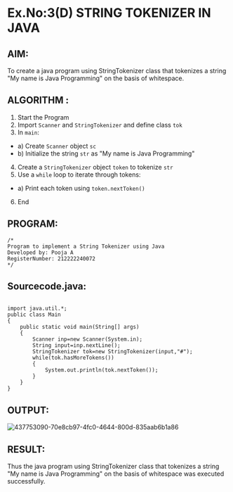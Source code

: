 # Ex.No:3(D) STRING TOKENIZER IN JAVA

## AIM:
To create a java program using StringTokenizer class that tokenizes a string "My name is Java Programming" on the basis of whitespace.

## ALGORITHM :
1.	Start the Program
2.	Import `Scanner` and `StringTokenizer` and define class `tok`
3.	In `main`:
-	a) Create `Scanner` object `sc`
-	b) Initialize the string `str` as "My name is Java Programming"
4.	Create a `StringTokenizer` object `token` to tokenize `str`
5.	Use a `while` loop to iterate through tokens:
-	a) Print each token using `token.nextToken()`
6.	End




## PROGRAM:
 ```
/*
Program to implement a String Tokenizer using Java
Developed by: Pooja A
RegisterNumber: 212222240072  
*/
```

## Sourcecode.java:
```

import java.util.*;
public class Main
{
    public static void main(String[] args)
    {
        Scanner inp=new Scanner(System.in);
        String input=inp.nextLine();
        StringTokenizer tok=new StringTokenizer(input,"#");
        while(tok.hasMoreTokens())
        {
            System.out.println(tok.nextToken());
        }
    }
}
```

## OUTPUT:

![437753090-70e8cb97-4fc0-4644-800d-835aab6b1a86](https://github.com/user-attachments/assets/eff9ba69-673f-4bb4-841a-713c15ae0d3c)



## RESULT:
Thus the java program using StringTokenizer class that tokenizes a string "My name is Java Programming" on the basis of whitespace was executed successfully.
